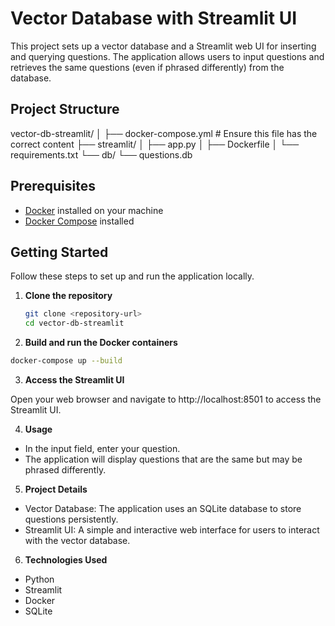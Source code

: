 # Vector Database with Streamlit UI

This project sets up a vector database and a Streamlit web UI for inserting and querying questions. The application allows users to input questions and retrieves the same questions (even if phrased differently) from the database.

## Project Structure
vector-db-streamlit/
│
├── docker-compose.yml      # Ensure this file has the correct content
├── streamlit/
│   ├── app.py
│   ├── Dockerfile
│   └── requirements.txt
└── db/
    └── questions.db



## Prerequisites

- [Docker](https://www.docker.com/get-started) installed on your machine
- [Docker Compose](https://docs.docker.com/compose/) installed

## Getting Started

Follow these steps to set up and run the application locally.

1. **Clone the repository**

   ```bash
   git clone <repository-url>
   cd vector-db-streamlit
   ```

2. **Build and run the Docker containers**

```bash
docker-compose up --build
```

3. **Access the Streamlit UI**

Open your web browser and navigate to http://localhost:8501 to access the Streamlit UI.

4. **Usage**
- In the input field, enter your question.
- The application will display questions that are the same but may be phrased differently.

5. **Project Details**
- Vector Database: The application uses an SQLite database to store questions persistently.
- Streamlit UI: A simple and interactive web interface for users to interact with the vector database.

6. **Technologies Used**
- Python
- Streamlit
- Docker
- SQLite
